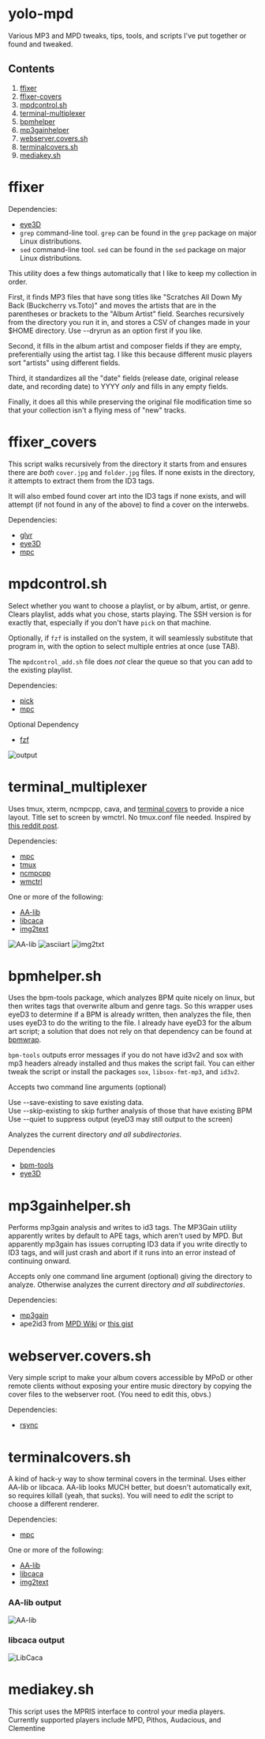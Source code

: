 yolo-mpd
========

Various MP3 and MPD tweaks, tips, tools, and scripts I've put together 
or found and tweaked.

## Contents
 1. [ffixer](ffixer)
 2. [ffixer-covers](ffixer-covers)
 3. [mpdcontrol.sh](mpdcontrol.sh)
 4. [terminal-multiplexer](terminal-multiplexer)
 5. [bpmhelper](bpmhelper)
 6. [mp3gainhelper](mp3gainhelper)
 7. [webserver.covers.sh](webserver.covers.sh)
 8. [terminalcovers.sh](terminalcovers.sh)
 9. [mediakey.sh](mediakey.sh)


# ffixer

Dependencies: 
 * [eye3D](http://eyed3.nicfit.net/)
 * `grep` command-line tool. `grep` can be found in the `grep` package on major Linux distributions.
 * `sed` command-line tool. `sed` can be found in the `sed` package on major Linux distributions.

This utility does a few things automatically that I like to keep my 
collection in order.  

First, it finds MP3 files that have song titles 
like "Scratches All Down My Back (Buckcherry vs.Toto)" and moves the 
artists that are in the parentheses or brackets to the "Album Artist" 
field. Searches recursively from the directory you run it in, and 
stores a CSV of changes made in your $HOME directory. Use --dryrun as 
an option first if you like.

Second, it fills in the album artist and composer fields if they are 
empty, preferentially using the artist tag. I like this because different 
music players sort "artists" using different fields.

Third, it standardizes all the "date" fields (release date, original 
release date, and recording date) to YYYY *only* and fills in any 
empty fields.

Finally, it does all this while preserving the original file 
modification time so that your collection isn't a flying mess of "new" 
tracks.

# ffixer_covers

This script walks recursively from the directory it starts from and 
ensures there are *both* `cover.jpg` and `folder.jpg` files. If none 
exists in the directory, it attempts to extract them from the ID3 tags. 

It will also embed found cover art into the ID3 tags if none exists, and 
will attempt (if not found in any of the above) to find a cover on the 
interwebs. 


Dependencies:

* [glyr](https://github.com/sahib/glyr)
* [eye3D](http://eyed3.nicfit.net/)
* [mpc](http://git.musicpd.org/cgit/master/mpc.git/)

# mpdcontrol.sh

Select whether you want to choose a playlist, or by album, artist, or 
genre. Clears playlist, adds what you chose, starts playing. The SSH 
version is for exactly that, especially if you don't have `pick` on 
that machine.

Optionally, if `fzf` is installed on the system, it will seamlessly substitute 
that program in, with the option to select multiple entries at once (use TAB). 

The `mpdcontrol_add.sh` file does *not* clear the queue so that you can add to 
the existing playlist.

Dependencies: 
* [pick](https://github.com/thoughtbot/pick)
* [mpc](http://git.musicpd.org/cgit/master/mpc.git/)

Optional Dependency
* [fzf](https://github.com/junegunn/fzf)

![output](https://github.com/uriel1998/yolo-mpd/raw/master/out.gif "What it looks like")


# terminal_multiplexer

Uses tmux, xterm, ncmpcpp, cava, and [terminal covers](https://github.com/uriel1998/yolo-mpd#terminalcoverssh) to provide a nice layout. Title set to screen by wmctrl.  No tmux.conf file needed.  Inspired by [this reddit post](https://www.reddit.com/r/unixporn/comments/3q4y1m/openbox_music_now_with_tmux_and_album_art/).

Dependencies: 
* [mpc](http://git.musicpd.org/cgit/master/mpc.git/)  
* [tmux](https://tmux.github.io/)  
* [ncmpcpp](https://github.com/arybczak/ncmpcpp)  
* [wmctrl](https://linux.die.net/man/1/wmctrl)  

One or more of the following:  

* [AA-lib](http://aa-project.sourceforge.net/aview/)
* [libcaca](http://caca.zoy.org/wiki/libcaca)
* [img2text](https://github.com/hit9/img2txt)

![AA-lib](https://github.com/uriel1998/yolo-mpd/raw/master/aaview_layout.jpg)
![asciiart](https://github.com/uriel1998/yolo-mpd/raw/master/asciiart_layout.jpg "asciiart output")
![img2txt](https://github.com/uriel1998/yolo-mpd/raw/master/img2txt_layout.jpg "img2txt output")


# bpmhelper.sh

Uses the bpm-tools package, which analyzes BPM quite nicely on linux, 
but then writes tags that overwrite album and genre tags. So this 
wrapper uses eyeD3 to determine if a BPM is already written, then 
analyzes the file, then uses eyeD3 to do the writing to the file. 
I already have eyeD3 for the album art script; a solution 
that does not rely on that dependency can be found 
at [bpmwrap](https://github.com/meridius/bpmwrap).

`bpm-tools` outputs error messages if you do not have id3v2 and sox with mp3 
headers already installed and thus makes the script fail. You can either tweak 
the script or install the packages `sox`, `libsox-fmt-mp3`, and `id3v2`.

Accepts two command line arguments (optional)

Use --save-existing to save existing data.  
Use --skip-existing to skip further analysis of those that have existing BPM
Use --quiet to suppress output (eyeD3 may still output to the screen)

Analyzes the current directory *and all subdirectories*.

Dependencies
* [bpm-tools](http://www.pogo.org.uk/~mark/bpm-tools/)
* [eye3D](http://eyed3.nicfit.net/)

# mp3gainhelper.sh

Performs mp3gain analysis and writes to id3 tags. The MP3Gain utility 
apparently writes by default to APE tags, which aren't used by MPD. 
But apparently mp3gain has issues corrupting ID3 data if you write 
directly to ID3 tags, and will just crash and abort if it runs into an 
error instead of continuing onward.

Accepts only one command line argument (optional) giving the directory 
to analyze. Otherwise analyzes the current directory *and all 
subdirectories*.

Dependencies: 
* [mp3gain](http://mp3gain.sourceforge.net/)
* ape2id3 from [MPD Wiki](http://mpd.wikia.com/wiki/Hack:ape2id3.py) or [this gist](https://gist.github.com/uriel1998/6333da780d44e59abbc1761700104329)

# webserver.covers.sh

Very simple script to make your album covers accessible by MPoD or 
other remote clients without exposing your entire music directory by 
copying the cover files to the webserver root. (You need to edit this, obvs.)

Dependencies:
* [rsync](https://en.wikipedia.org/wiki/Rsync)

# terminalcovers.sh

A kind of hack-y way to show terminal covers in the terminal.  Uses 
either AA-lib or libcaca.  AA-lib looks MUCH better, but doesn't 
automatically exit, so requires killall (yeah, that sucks).  You will 
need to *edit* the script to choose a different renderer.

Dependencies: 
* [mpc](http://git.musicpd.org/cgit/master/mpc.git/)

One or more of the following:  

* [AA-lib](http://aa-project.sourceforge.net/aview/)
* [libcaca](http://caca.zoy.org/wiki/libcaca)
* [img2text](https://github.com/hit9/img2txt)

### AA-lib output
![AA-lib](https://github.com/uriel1998/yolo-mpd/raw/master/aaview_output.png "AA-lib output")
### libcaca output
![LibCaca](https://github.com/uriel1998/yolo-mpd/raw/master/libcaca_output.png "libcaca output")

# mediakey.sh

This script uses the MPRIS interface to control your media players.  
Currently supported players include MPD, Pithos, Audacious, and Clementine

